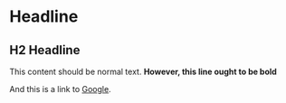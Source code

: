 # Headline

## H2 Headline

This content should be normal text.
**However, this line ought to be bold**

And this is a link to [Google](https://www.google.com).

